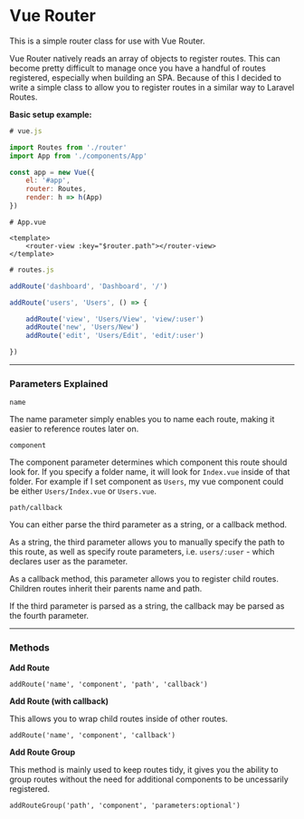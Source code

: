 # Vue Router

This is a simple router class for use with Vue Router.

Vue Router natively reads an array of objects to register routes. This can become pretty difficult to manage once you have a handful of routes registered, especially when building an SPA. Because of this I decided to write a simple class to allow you to register routes in a similar way to Laravel Routes.

**Basic setup example:**

```javascript
# vue.js

import Routes from './router'
import App from './components/App'

const app = new Vue({
    el: '#app',
    router: Routes,
    render: h => h(App)
})
```

```vue
# App.vue

<template>
    <router-view :key="$router.path"></router-view>
</template>
```

```javascript
# routes.js

addRoute('dashboard', 'Dashboard', '/')

addRoute('users', 'Users', () => {

    addRoute('view', 'Users/View', 'view/:user')
    addRoute('new', 'Users/New')
    addRoute('edit', 'Users/Edit', 'edit/:user')

})
```

---

### Parameters Explained

```name```

The name parameter simply enables you to name each route, making it easier to reference routes later on.


```component```

The component parameter determines which component this route should look for. If you specify a folder name, it will look for `Index.vue` inside of that folder. For example if I set component as `Users`, my vue component could be either `Users/Index.vue` or `Users.vue`.

```path/callback```

You can either parse the third parameter as a string, or a callback method.<br>

As a string, the third parameter allows you to manually specify the path to this route, as well as specify route parameters, i.e. `users/:user` - which declares user as the parameter.

As a callback method, this parameter allows you to register child routes. Children routes inherit their parents name and path.

If the third parameter is parsed as a string, the callback may be parsed as the fourth parameter.

---

### Methods


**Add Route**

```addRoute('name', 'component', 'path', 'callback')```


**Add Route (with callback)**

This allows you to wrap child routes inside of other routes.

```addRoute('name', 'component', 'callback')```


**Add Route Group**

This method is mainly used to keep routes tidy, it gives you the ability to group routes without the need for additional components to be uncessarily registered.

```addRouteGroup('path', 'component', 'parameters:optional')```